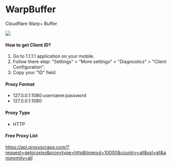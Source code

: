 # WarpBuffer
Cloudflare Warp+ Buffer

![](https://i.imgur.com/ZTayZn3.png)
#### How to get Client ID?
1. Go to 1.1.1.1 application on your mobile.
2. Follow there step: "Settings" > "More settings" > "Diagnostics" > "Client Configuration".
3. Copy your "ID" field.
#### Proxy Format
- 127.0.0.1:1080:username:password
- 127.0.0.1:1080
#### Proxy Type
- HTTP
#### Free Proxy List
https://api.proxyscrape.com/?request=getproxies&proxytype=http&timeout=10000&country=all&ssl=all&anonymity=all
